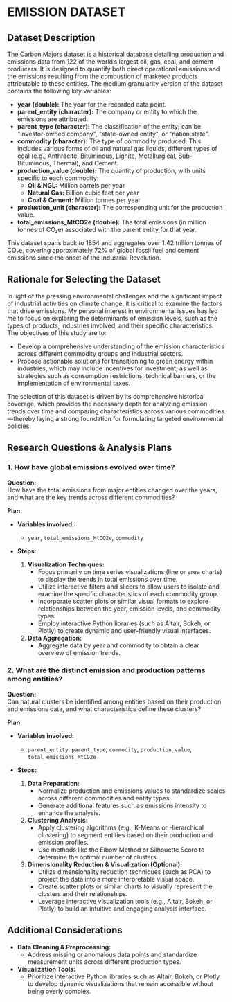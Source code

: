 # EMISSION DATASET

## Dataset Description
The Carbon Majors dataset is a historical database detailing production and emissions data from 122 of the world’s largest oil, gas, coal, and cement producers. It is designed to quantify both direct operational emissions and the emissions resulting from the combustion of marketed products attributable to these entities. The medium granularity version of the dataset contains the following key variables:

- **year (double):** The year for the recorded data point.
- **parent_entity (character):** The company or entity to which the emissions are attributed.
- **parent_type (character):** The classification of the entity; can be "investor-owned company", "state-owned entity", or "nation state".
- **commodity (character):** The type of commodity produced. This includes various forms of oil and natural gas liquids, different types of coal (e.g., Anthracite, Bituminous, Lignite, Metallurgical, Sub-Bituminous, Thermal), and Cement.
- **production_value (double):** The quantity of production, with units specific to each commodity:
  - **Oil & NGL:** Million barrels per year
  - **Natural Gas:** Billion cubic feet per year
  - **Coal & Cement:** Million tonnes per year
- **production_unit (character):** The corresponding unit for the production value.
- **total_emissions_MtCO2e (double):** The total emissions (in million tonnes of CO₂e) associated with the parent entity for that year.

This dataset spans back to 1854 and aggregates over 1.42 trillion tonnes of CO₂e, covering approximately 72% of global fossil fuel and cement emissions since the onset of the Industrial Revolution.

## Rationale for Selecting the Dataset
In light of the pressing environmental challenges and the significant impact of industrial activities on climate change, it is critical to examine the factors that drive emissions. My personal interest in environmental issues has led me to focus on exploring the determinants of emission levels, such as the types of products, industries involved, and their specific characteristics. The objectives of this study are to:

- Develop a comprehensive understanding of the emission characteristics across different commodity groups and industrial sectors.
- Propose actionable solutions for transitioning to green energy within industries, which may include incentives for investment, as well as strategies such as consumption restrictions, technical barriers, or the implementation of environmental taxes.

The selection of this dataset is driven by its comprehensive historical coverage, which provides the necessary depth for analyzing emission trends over time and comparing characteristics across various commodities—thereby laying a strong foundation for formulating targeted environmental policies.

## Research Questions & Analysis Plans

### 1. How have global emissions evolved over time?

**Question:**  
How have the total emissions from major entities changed over the years, and what are the key trends across different commodities?

**Plan:**

- **Variables involved:**  
  - `year`, `total_emissions_MtCO2e`, `commodity`

- **Steps:**
  1. **Visualization Techniques:**
     - Focus primarily on time series visualizations (line or area charts) to display the trends in total emissions over time.
     - Utilize interactive filters and slicers to allow users to isolate and examine the specific characteristics of each commodity group.
     - Incorporate scatter plots or similar visual formats to explore relationships between the year, emission levels, and commodity types.
     - Employ interactive Python libraries (such as Altair, Bokeh, or Plotly) to create dynamic and user-friendly visual interfaces.
  2. **Data Aggregation:**
     - Aggregate data by year and commodity to obtain a clear overview of emission trends.

### 2. What are the distinct emission and production patterns among entities?

**Question:**  
Can natural clusters be identified among entities based on their production and emissions data, and what characteristics define these clusters?

**Plan:**

- **Variables involved:**  
  - `parent_entity`, `parent_type`, `commodity`, `production_value`, `total_emissions_MtCO2e`

- **Steps:**
  1. **Data Preparation:**
     - Normalize production and emissions values to standardize scales across different commodities and entity types.
     - Generate additional features such as emissions intensity to enhance the analysis.
  2. **Clustering Analysis:**
     - Apply clustering algorithms (e.g., K-Means or Hierarchical clustering) to segment entities based on their production and emission profiles.
     - Use methods like the Elbow Method or Silhouette Score to determine the optimal number of clusters.
  3. **Dimensionality Reduction & Visualization (Optional):**
     - Utilize dimensionality reduction techniques (such as PCA) to project the data into a more interpretable visual space.
     - Create scatter plots or similar charts to visually represent the clusters and their relationships.
     - Leverage interactive visualization tools (e.g., Altair, Bokeh, or Plotly) to build an intuitive and engaging analysis interface.

## Additional Considerations

- **Data Cleaning & Preprocessing:**
  - Address missing or anomalous data points and standardize measurement units across different production types.
- **Visualization Tools:**
  - Prioritize interactive Python libraries such as Altair, Bokeh, or Plotly to develop dynamic visualizations that remain accessible without being overly complex.
